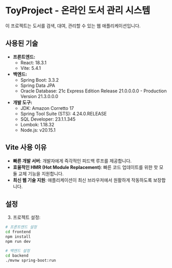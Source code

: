 # ToyProject - 온라인 도서 관리 시스템

이 프로젝트는 도서를 검색, 대여, 관리할 수 있는 웹 애플리케이션입니다.

## 사용된 기술

- **프론트엔드:**
  - React: 18.3.1
  - Vite: 5.4.1
- **백엔드:**
  - Spring Boot: 3.3.2
  - Spring Data JPA
  - Oracle Database: 21c Express Edition Release 21.0.0.0.0 - Production Version 21.3.0.0.0
- **개발 도구:**
  - JDK: Amazon Corretto 17
  - Spring Tool Suite (STS): 4.24.0.RELEASE
  - SQL Developer: 23.1.1.345
  - Lombok: 1.18.32
  - Node.js: v20.15.1

## Vite 사용 이유

- **빠른 개발 서버**: 개발자에게 즉각적인 피드백 루프를 제공합니다.
- **효율적인 HMR (Hot Module Replacement)**: 빠른 코드 업데이트를 위한 핫 모듈 교체 기능을 지원합니다.
- **최신 웹 기술 지원**: 애플리케이션이 최신 브라우저에서 원활하게 작동하도록 보장합니다.

## 설정

3. 프로젝트 설정:

```bash
# 프론트엔드 설정
cd frontend
npm install
npm run dev

# 백엔드 설정
cd backend
./mvnw spring-boot:run